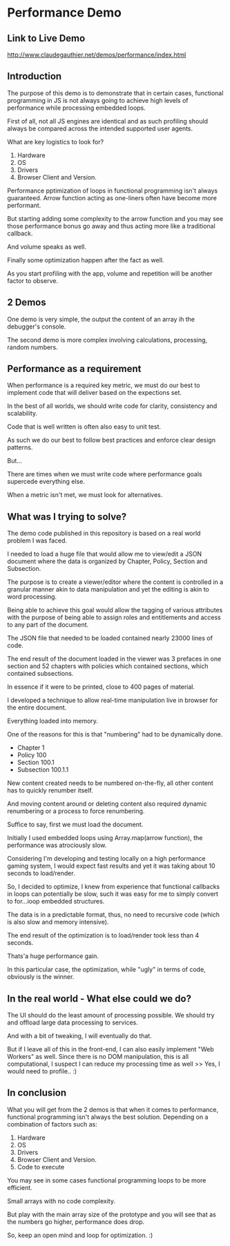 # Performance Demo

## Link to Live Demo

http://www.claudegauthier.net/demos/performance/index.html


## Introduction

The purpose of this demo is to demonstrate that in certain cases, functional programming in JS is not always going to achieve high levels of performance while processing embedded loops.

First of all, not all JS engines are identical and as such profiling should always be compared across the intended supported user agents.

What are key logistics to look for?

1) Hardware
2) OS
3) Drivers
4) Browser Client and Version.

Performance pptimization of loops in functional programming isn't always guaranteed.  Arrow function acting as one-liners often have become more performant.

But starting adding some complexity to the arrow function and you may see those performance bonus go away and thus acting more like a traditional callback.

And volume speaks as well.

Finally some optimization happen after the fact as well.

As you start profiling with the app, volume and repetition will be another factor to observe.

## 2 Demos

One demo is very simple, the output the content of an array ih the debugger's console.

The second demo is more complex involving calculations, processing, random numbers.


## Performance as a requirement

When performance is a required key metric, we must do our best to implement code that will deliver based on the expections set.

In the best of all worlds, we should write code for clarity, consistency and scalability.

Code that is well written is often also easy to unit test.

As such we do our best to follow best practices and enforce clear design patterns.

But...

There are times when we must write code where performance goals supercede everything else.

When a metric isn't met, we must look for alternatives.

## What was I trying to solve?

The demo code published in this repository is based on a real world problem I was faced.

I needed to load a huge file that would allow me to view/edit a JSON document where the data is organized by Chapter, Policy, Section and Subsection.

The purpose is to create a viewer/editor where the content is controlled in a granular manner akin to data manipulation and yet the editing is akin to word processing.

Being able to achieve this goal would allow the tagging of various attributes with the purpose of being able to assign roles and entitlements and access to any part of the document.

The JSON file that needed to be loaded contained nearly 23000 lines of code.

The end result of the document loaded in the viewer was 3 prefaces in one section and 52 chapters with policies which contained sections, which contained subsections.

In essence if it were to be printed, close to 400 pages of material.

I developed a technique to allow real-time manipulation live in browser for the entire document.

Everything loaded into memory.

One of the reasons for this is that "numbering" had to be dynamically done.

- Chapter 1
- Policy 100
- Section 100.1
- Subsection 100.1.1

New content created needs to be numbered on-the-fly, all other content has to quickly renumber itself.

And moving content around or deleting content also required dynamic renumbering or a process to force renumbering.

Suffice to say, first we must load the document.

Initially I used embedded loops using Array.map(arrow function), the performance was atrociously slow.

Considering I'm developing and testing locally on a high performance gaming system, I would expect fast results and yet it was taking about 10 seconds to load/render.

So, I decided to optimize, I knew from experience that functional callbacks in loops can potentially be slow, such it was easy for me to simply convert to for...ioop embedded structures.

The data is in a predictable format, thus, no need to recursive code (which is also slow and memory intensive).

The end result of the optimization is to load/render took less than 4 seconds.

Thats'a huge performance gain.

In this particular case, the optimization, while "ugly" in terms of code, obviously is the winner.

## In the real world - What else could we do?

The UI should do the least amount of processing possible.  We should try and offload large data processing to services.

And with a bit of tweaking, I will eventually do that.

But if I leave all of this in the front-end, I can also easily implement "Web Workers" as well.  Since there is no DOM manipulation, this is all computational, I suspect I can reduce my processing time as well >> Yes, I would need to profile.. :)


## In conclusion

What you will get from the 2 demos is that when it comes to performance, functional programming isn't always the best solution.  Depending on a combination of factors such as:

1) Hardware
2) OS
3) Drivers
4) Browser Client and Version.
5) Code to execute

You may see in some cases functional programming loops to be more efficient.

Small arrays with no code complexity.

But play with the main array size of the prototype and you will see that as the numbers go higher, performance does drop.

So, keep an open mind and loop for optimization. :)




